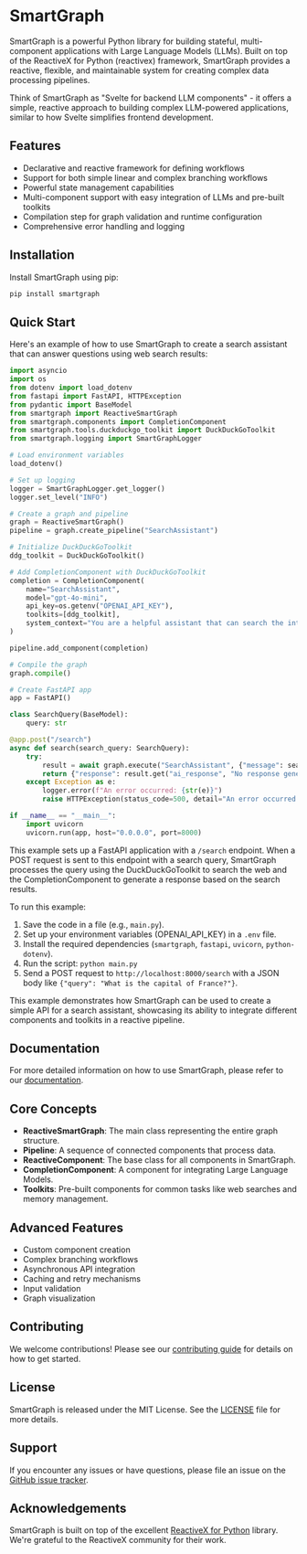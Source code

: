 # SmartGraph

SmartGraph is a powerful Python library for building stateful, multi-component applications with Large Language Models (LLMs). Built on top of the ReactiveX for Python (reactivex) framework, SmartGraph provides a reactive, flexible, and maintainable system for creating complex data processing pipelines.

Think of SmartGraph as "Svelte for backend LLM components" - it offers a simple, reactive approach to building complex LLM-powered applications, similar to how Svelte simplifies frontend development.

## Features

- Declarative and reactive framework for defining workflows
- Support for both simple linear and complex branching workflows
- Powerful state management capabilities
- Multi-component support with easy integration of LLMs and pre-built toolkits
- Compilation step for graph validation and runtime configuration
- Comprehensive error handling and logging

## Installation

Install SmartGraph using pip:

```bash
pip install smartgraph
```

## Quick Start

Here's an example of how to use SmartGraph to create a search assistant that can answer questions using web search results:

```python
import asyncio
import os
from dotenv import load_dotenv
from fastapi import FastAPI, HTTPException
from pydantic import BaseModel
from smartgraph import ReactiveSmartGraph
from smartgraph.components import CompletionComponent
from smartgraph.tools.duckduckgo_toolkit import DuckDuckGoToolkit
from smartgraph.logging import SmartGraphLogger

# Load environment variables
load_dotenv()

# Set up logging
logger = SmartGraphLogger.get_logger()
logger.set_level("INFO")

# Create a graph and pipeline
graph = ReactiveSmartGraph()
pipeline = graph.create_pipeline("SearchAssistant")

# Initialize DuckDuckGoToolkit
ddg_toolkit = DuckDuckGoToolkit()

# Add CompletionComponent with DuckDuckGoToolkit
completion = CompletionComponent(
    name="SearchAssistant",
    model="gpt-4o-mini",
    api_key=os.getenv("OPENAI_API_KEY"),
    toolkits=[ddg_toolkit],
    system_context="You are a helpful assistant that can search the internet for information.",
)

pipeline.add_component(completion)

# Compile the graph
graph.compile()

# Create FastAPI app
app = FastAPI()

class SearchQuery(BaseModel):
    query: str

@app.post("/search")
async def search(search_query: SearchQuery):
    try:
        result = await graph.execute("SearchAssistant", {"message": search_query.query})
        return {"response": result.get("ai_response", "No response generated.")}
    except Exception as e:
        logger.error(f"An error occurred: {str(e)}")
        raise HTTPException(status_code=500, detail="An error occurred during processing")

if __name__ == "__main__":
    import uvicorn
    uvicorn.run(app, host="0.0.0.0", port=8000)
```

This example sets up a FastAPI application with a `/search` endpoint. When a POST request is sent to this endpoint with a search query, SmartGraph processes the query using the DuckDuckGoToolkit to search the web and the CompletionComponent to generate a response based on the search results.

To run this example:

1. Save the code in a file (e.g., `main.py`).
2. Set up your environment variables (OPENAI_API_KEY) in a `.env` file.
3. Install the required dependencies (`smartgraph`, `fastapi`, `uvicorn`, `python-dotenv`).
4. Run the script: `python main.py`
5. Send a POST request to `http://localhost:8000/search` with a JSON body like `{"query": "What is the capital of France?"}`.

This example demonstrates how SmartGraph can be used to create a simple API for a search assistant, showcasing its ability to integrate different components and toolkits in a reactive pipeline.

## Documentation

For more detailed information on how to use SmartGraph, please refer to our [documentation](https://smart.waveup.dev).

## Core Concepts

- **ReactiveSmartGraph**: The main class representing the entire graph structure.
- **Pipeline**: A sequence of connected components that process data.
- **ReactiveComponent**: The base class for all components in SmartGraph.
- **CompletionComponent**: A component for integrating Large Language Models.
- **Toolkits**: Pre-built components for common tasks like web searches and memory management.

## Advanced Features

- Custom component creation
- Complex branching workflows
- Asynchronous API integration
- Caching and retry mechanisms
- Input validation
- Graph visualization

## Contributing

We welcome contributions! Please see our [contributing guide](/contributing) for details on how to get started.

## License

SmartGraph is released under the MIT License. See the [LICENSE](LICENSE) file for more details.

## Support

If you encounter any issues or have questions, please file an issue on the [GitHub issue tracker](https://github.com/waveupHQ/smartgraph/issues).

## Acknowledgements

SmartGraph is built on top of the excellent [ReactiveX for Python](https://github.com/ReactiveX/RxPY) library. We're grateful to the ReactiveX community for their work.
